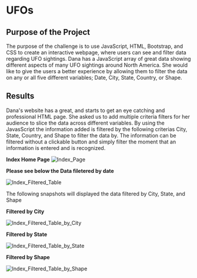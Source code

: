 # UFOs

## Purpose of the Project

The purpose of the challenge is to use JavaScript, HTML, Bootstrap, and CSS to create an interactive webpage, where users can see and filter data regarding UFO sightings. Dana has a JavaScript array of great data showing different aspects of many UFO sightings around North America. She would like to give the users a better experience by allowing them to filter the data on any or all five different variables; Date, City, State, Country, or Shape.

## Results

Dana's website has a great, and starts to get an eye catching and professional HTML page. She asked us to add multiple criteria filters for her audience to slice the data across different variables. By using the JavasScript the information added is filtered by the following criterias City, State, Country, and Shape to filter the data by. The information can be filtered without a clickable button and simply filter the moment that an information is entered and is recognized.

**Index Home Page**
![Index_Page](https://user-images.githubusercontent.com/98929742/166146851-1ef9b5a4-9118-4df1-89fe-de5d36d79aa1.PNG)


**Please see below the Data filetered by date**

![Index_Filtered_Table](https://user-images.githubusercontent.com/98929742/166146690-abd9fb5d-421a-4966-9e49-929a63ce14f0.PNG)


The following snapshots will displayed the data filtered by City, State, and Shape

**Filtered by City**

![Index_Filtered_Table_by_City](https://user-images.githubusercontent.com/98929742/166146779-ab145715-0635-4a1b-a7ba-95cfdc1f2de9.PNG)


**Filtered by State**

![Index_Filtered_Table_by_State](https://user-images.githubusercontent.com/98929742/166146791-f2c03098-dd27-45e3-86ae-7c03ce7f95b4.PNG)

**Filtered by Shape**

![Index_Filtered_Table_by_Shape](https://user-images.githubusercontent.com/98929742/166146814-0fd660bb-558f-4cc0-94d8-b411c3371a29.PNG)

